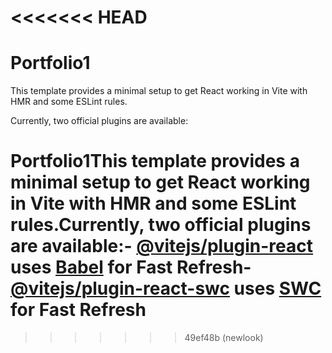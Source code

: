 
<<<<<<< HEAD
=======
# Portfolio1


This template provides a minimal setup to get React working in Vite with HMR and some ESLint rules.

Currently, two official plugins are available:
# Portfolio1This template provides a minimal setup to get React working in Vite with HMR and some ESLint rules.Currently, two official plugins are available:- [@vitejs/plugin-react](https://github.com/vitejs/vite-plugin-react/blob/main/packages/plugin-react/README.md) uses [Babel](https://babeljs.io/) for Fast Refresh- [@vitejs/plugin-react-swc](https://github.com/vitejs/vite-plugin-react-swc) uses [SWC](https://swc.rs/) for Fast Refresh
>>>>>>> 49ef48b (newlook)
